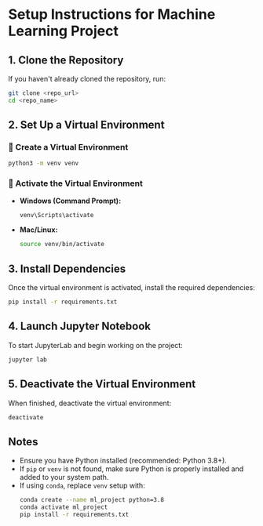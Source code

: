 # Setup Instructions for Machine Learning Project

## 1. Clone the Repository
If you haven't already cloned the repository, run:
```sh
git clone <repo_url>
cd <repo_name>
```

## 2. Set Up a Virtual Environment

### 🔹 Create a Virtual Environment
```sh
python3 -m venv venv
```

### 🔹 Activate the Virtual Environment
- **Windows (Command Prompt):**
  ```sh
  venv\Scripts\activate
  ```
- **Mac/Linux:**
  ```sh
  source venv/bin/activate
  ```

## 3. Install Dependencies
Once the virtual environment is activated, install the required dependencies:
```sh
pip install -r requirements.txt
```

## 4. Launch Jupyter Notebook
To start JupyterLab and begin working on the project:
```sh
jupyter lab
```

## 5. Deactivate the Virtual Environment
When finished, deactivate the virtual environment:
```sh
deactivate
```

## Notes
- Ensure you have Python installed (recommended: Python 3.8+).
- If `pip` or `venv` is not found, make sure Python is properly installed and added to your system path.
- If using `conda`, replace `venv` setup with:
  ```sh
  conda create --name ml_project python=3.8
  conda activate ml_project
  pip install -r requirements.txt
  ```

